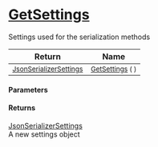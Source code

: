 # [GetSettings](./SerializationHelper-GetSettings.md)

Settings used for the serialization methods

| Return | Name | 
| --- | --- | 
| <sub>[JsonSerializerSettings](./SerializationHelper-GetSettings.md)</sub> | <sub>[GetSettings](./SerializationHelper-GetSettings.md) (  )</sub> | 


#### Parameters

#### Returns
[JsonSerializerSettings](./SerializationHelper-GetSettings.md)<br>
A new settings object
